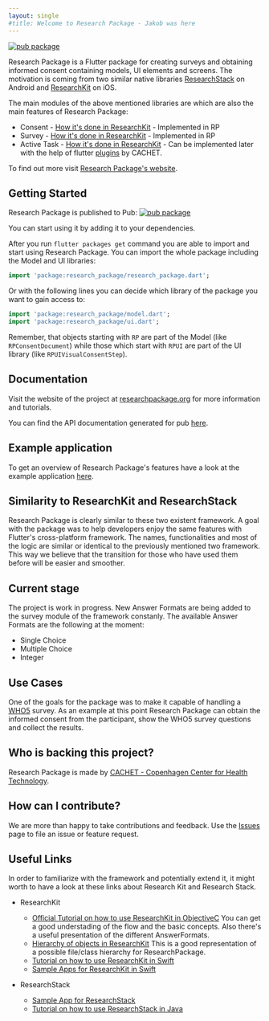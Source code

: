 ```yaml
---
layout: single
#title: Welcome to Research Package - Jakob was here
---
```


[![pub package](https://img.shields.io/pub/v/research_package.svg)](https://pub.dartlang.org/packages/research_package)

Research Package is a Flutter package for creating surveys and obtaining informed consent containing models, UI elements and screens. 
The motivation is coming from two similar native libraries [ResearchStack](http://researchstack.org/) on Android and [ResearchKit](http://researchkit.org/) on iOS.

The main modules of the above mentioned libraries are which are also the main features of Research Package:
- Consent - [How it's done in ResearchKit](http://researchkit.org/docs/docs/InformedConsent/InformedConsent.html) - Implemented in RP
- Survey - [How it's done in ResearchKit](http://researchkit.org/docs/docs/Survey/CreatingSurveys.html) - Implemented in RP
- Active Task - [How it's done in ResearchKit](http://researchkit.org/docs/docs/ActiveTasks/ActiveTasks.html) - Can be implemented later with the help of flutter [plugins](https://github.com/cph-cachet/flutter-plugins) by CACHET.

To find out more visit [Research Package's website](https://www.researchpackage.org).
  
## Getting Started

Research Package is published to Pub: [![pub package](https://img.shields.io/pub/v/research_package.svg)](https://pub.dartlang.org/packages/research_package) 

You can start using it by adding it to your dependencies.

After you run `flutter packages get` command you are able to import and start using Research Package. 
You can import the whole package including the Model and UI libraries:

```dart
import 'package:research_package/research_package.dart';
```

Or with the following lines you can decide which library of the package you want to gain access to:

``` dart
import 'package:research_package/model.dart';
import 'package:research_package/ui.dart';
```

Remember, that objects starting with `RP` are part of the Model (like `RPConsentDocument`) while those which start with `RPUI` are part of the UI library (like `RPUIVisualConsentStep`).

## Documentation

Visit the website of the project at [researchpackage.org](https://www.researchpackage.org) for more information and tutorials.

You can find the API documentation generated for pub [here](https://pub.dev/documentation/research_package/latest/).

## Example application

To get an overview of Research Package's features have a look at the example application [here](https://pub.dev/packages/research_package#-example-tab-).

## Similarity to ResearchKit and ResearchStack

Research Package is clearly similar to these two existent framework. A goal with the package was to help developers enjoy the same features with Flutter's cross-platform framework. 
The names, functionalities and most of the logic are similar or identical to the previously mentioned two framework. This way we believe that the transition for those who have used them before will be easier and smoother.

## Current stage

The project is work in progress. New Answer Formats are being added to the survey module of the framework constanly. 
The available Answer Formats are the following at the moment:
- Single Choice
- Multiple Choice
- Integer

## Use Cases

One of the goals for the package was to make it capable of handling a [WHO5](https://www.psykiatri-regionh.dk/who-5/Documents/WHO5_English.pdf) survey. As an example at this point Research Package can obtain the informed consent from the participant, show the WHO5 survey questions and collect the results.

## Who is backing this project?

Research Package is made by [CACHET - Copenhagen Center for Health Technology](http://www.cachet.dk/).

## How can I contribute?

We are more than happy to take contributions and feedback. Use the [Issues](https://github.com/cph-cachet/research.package/issues) page to file an issue or feature request.

## Useful Links
In order to familiarize with the framework and potentially extend it, it might worth to have a look at these links about Research Kit and Research Stack.  

- ResearchKit
  - [Official Tutorial on how to use ResearchKit in ObjectiveC](http://researchkit.org/docs/docs/Survey/CreatingSurveys.html)
You can get a good understading of the flow and the basic concepts.
Also there's a useful presentation of the different AnswerFormats.
  - [Hierarchy of objects in ResearchKit](http://researchkit.org/docs/hierarchy.html)
This is a good representation of a possible file/class hierarchy for ResearchPackage.
  - [Tutorial on how to use ResearchKit in Swift](https://www.raywenderlich.com/1820-researchkit-tutorial-with-swift-getting-started)
  - [Sample Apps for ResearchKit in Swift](https://github.com/ResearchKit/ResearchKit/tree/master/samples)

- ResearchStack
  - [Sample App for ResearchStack](https://github.com/ResearchStack/SampleApp)
  - [Tutorial on how to use ResearchStack in Java](https://www.raywenderlich.com/637-researchstack-tutorial-getting-started)

